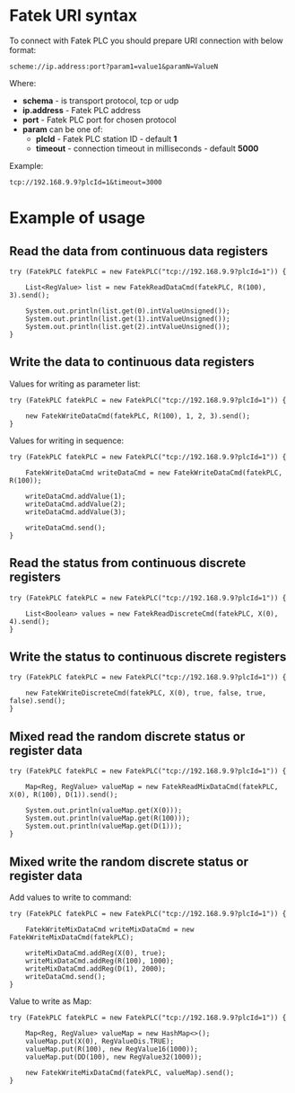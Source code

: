 Fatek URI syntax
================

To connect with Fatek PLC you should prepare URI connection with below format:

    scheme://ip.address:port?param1=value1&paramN=ValueN

Where:

 * __schema__ - is transport protocol, tcp or udp
 * __ip.address__ - Fatek PLC address
 * __port__ - Fatek PLC port for chosen protocol
 * __param__ can be one of:
    * __plcId__ - Fatek PLC station ID - default __1__
    * __timeout__ - connection timeout in milliseconds - default __5000__

Example:

    tcp://192.168.9.9?plcId=1&timeout=3000

Example of usage
================

Read the data from continuous data registers
--------------------------------------------

    try (FatekPLC fatekPLC = new FatekPLC("tcp://192.168.9.9?plcId=1")) {

        List<RegValue> list = new FatekReadDataCmd(fatekPLC, R(100), 3).send();

        System.out.println(list.get(0).intValueUnsigned());
        System.out.println(list.get(1).intValueUnsigned());
        System.out.println(list.get(2).intValueUnsigned());
    }

Write the data to continuous data registers
-------------------------------------------

Values for writing as parameter list:

    try (FatekPLC fatekPLC = new FatekPLC("tcp://192.168.9.9?plcId=1")) {

        new FatekWriteDataCmd(fatekPLC, R(100), 1, 2, 3).send();
    }

Values for writing in sequence:

    try (FatekPLC fatekPLC = new FatekPLC("tcp://192.168.9.9?plcId=1")) {

        FatekWriteDataCmd writeDataCmd = new FatekWriteDataCmd(fatekPLC, R(100));

        writeDataCmd.addValue(1);
        writeDataCmd.addValue(2);
        writeDataCmd.addValue(3);

        writeDataCmd.send();
    }

Read the status from continuous discrete registers
--------------------------------------------------

    try (FatekPLC fatekPLC = new FatekPLC("tcp://192.168.9.9?plcId=1")) {

        List<Boolean> values = new FatekReadDiscreteCmd(fatekPLC, X(0), 4).send();
    }

Write the status to continuous discrete registers
-------------------------------------------------

    try (FatekPLC fatekPLC = new FatekPLC("tcp://192.168.9.9?plcId=1")) {

        new FatekWriteDiscreteCmd(fatekPLC, X(0), true, false, true, false).send();
    }

Mixed read the random discrete status or register data
------------------------------------------------------

    try (FatekPLC fatekPLC = new FatekPLC("tcp://192.168.9.9?plcId=1")) {

        Map<Reg, RegValue> valueMap = new FatekReadMixDataCmd(fatekPLC, X(0), R(100), D(1)).send();

        System.out.println(valueMap.get(X(0)));
        System.out.println(valueMap.get(R(100)));
        System.out.println(valueMap.get(D(1)));
    }

Mixed write the random discrete status or register data
-------------------------------------------------------

Add values to write to command:

    try (FatekPLC fatekPLC = new FatekPLC("tcp://192.168.9.9?plcId=1")) {

        FatekWriteMixDataCmd writeMixDataCmd = new FatekWriteMixDataCmd(fatekPLC);

        writeMixDataCmd.addReg(X(0), true);
        writeMixDataCmd.addReg(R(100), 1000);
        writeMixDataCmd.addReg(D(1), 2000);
        writeDataCmd.send();
    }

Value to write as Map:

    try (FatekPLC fatekPLC = new FatekPLC("tcp://192.168.9.9?plcId=1")) {

        Map<Reg, RegValue> valueMap = new HashMap<>();
        valueMap.put(X(0), RegValueDis.TRUE);
        valueMap.put(R(100), new RegValue16(1000));
        valueMap.put(DD(100), new RegValue32(1000));

        new FatekWriteMixDataCmd(fatekPLC, valueMap).send();
    }
